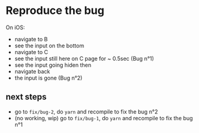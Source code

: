 # Reproduce the bug

On iOS:

- navigate to B
- see the input on the bottom
- navigate to C
- see the input still here on C page for ~ 0.5sec (Bug n°1)
- see the input going hiden then
- navigate back
- the input is gone (Bug n°2)

## next steps

- go to `fix/bug-2`, do `yarn` and recompile to fix the bug n°2
- (no working, wip) go to `fix/bug-1`, do `yarn` and recompile to fix the bug n°1
